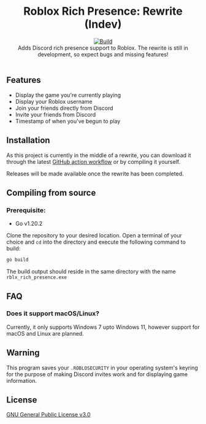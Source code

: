 <h1 align="center">
    Roblox Rich Presence: Rewrite (Indev)
</h1>
<div align="center">
    <a href="https://github.com/thelennylord/rblx_rich_presence/actions/workflows/build.yml"><img src="https://github.com/thelennylord/rblx_rich_presence/workflows/build/badge.svg?branch=rewrite" alt="Build"></a>
</div>
<div align="center">
    Adds Discord rich presence support to Roblox. The rewrite is still in development, so expect bugs and missing features!
</div>
<div>&nbsp;</div>

## Features
- Display the game you're currently playing
- Display your Roblox username
- Join your friends directly from Discord
- Invite your friends from Discord
- Timestamp of when you've begun to play

## Installation
As this project is currently in the middle of a rewrite, you can download it through the latest [GitHub action workflow](https://github.com/thelennylord/rblx_rich_presence/actions/workflows/build.yml) or by compiling it yourself.

Releases will be made available once the rewrite has been completed.
## Compiling from source
### Prerequisite:
- Go v1.20.2

Clone the repository to your desired location. Open a terminal of your choice and `cd` into the directory and execute the following command to build:
```sh
go build
```
The build output should reside in the same directory with the name `rblx_rich_presence.exe`

## FAQ

### Does it support macOS/Linux?
Currently, it only supports Windows 7 upto Windows 11, however support for macOS and Linux are planned.

## Warning
This program saves your `.ROBLOSECURITY` in your operating system's keyring for the purpose of making Discord invites work and for displaying game information.

## License
[GNU General Public License v3.0](https://github.com/thelennylord/rblx_rich_presence/blob/rewrite/LICENSE)